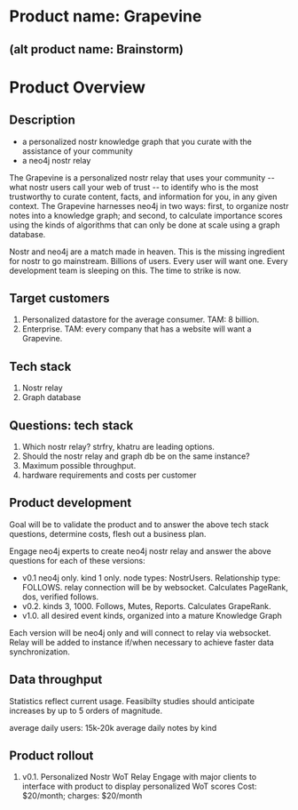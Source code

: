 Product name: Grapevine 
=====
(alt product name: Brainstorm)
-----

# Product Overview

## Description
- a personalized nostr knowledge graph that you curate with the assistance of your community
- a neo4j nostr relay

The Grapevine is a personalized nostr relay that uses your community -- what nostr users call your web of trust -- to identify who is the most trustworthy to curate content, facts, and information for you, in any given context. The Grapevine harnesses neo4j in two ways: first, to organize nostr notes into a knowledge graph; and second, to calculate importance scores using the kinds of algorithms that can only be done at scale using a graph database. 

Nostr and neo4j are a match made in heaven. This is the missing ingredient for nostr to go mainstream. Billions of users. Every user will want one. Every development team is sleeping on this. The time to strike is now.

## Target customers
1. Personalized datastore for the average consumer. TAM: 8 billion.
2. Enterprise. TAM: every company that has a website will want a Grapevine.

## Tech stack
1. Nostr relay
2. Graph database

## Questions: tech stack
1. Which nostr relay? strfry, khatru are leading options.
2. Should the nostr relay and graph db be on the same instance?
3. Maximum possible throughput. 
4. hardware requirements and costs per customer

## Product development

Goal will be to validate the product and to answer the above tech stack questions, determine costs, flesh out a business plan.

Engage neo4j experts to create neo4j nostr relay and answer the above questions for each of these versions:

- v0.1 neo4j only. kind 1 only. node types: NostrUsers. Relationship type: FOLLOWS. relay connection will be by websocket. Calculates PageRank, dos, verified follows.
- v0.2. kinds 3, 1000. Follows, Mutes, Reports. Calculates GrapeRank.
- v1.0. all desired event kinds, organized into a mature Knowledge Graph

Each version will be neo4j only and will connect to relay via websocket. Relay will be added to instance if/when necessary to achieve faster data synchronization.

## Data throughput

Statistics reflect current usage. Feasibilty studies should anticipate increases by up to 5 orders of magnitude.

average daily users: 15k-20k
average daily notes by kind

## Product rollout

1. v0.1. Personalized Nostr WoT Relay
Engage with major clients to interface with product to display personalized WoT scores
Cost: $20/month; charges: $20/month


